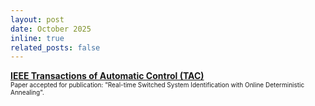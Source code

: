 ```yaml
---
layout: post
date: October 2025
inline: true
related_posts: false
---
```



<b> <a target="_blank" rel="noopener noreferrer" href="https://mavridischristos.github.io/publications/"> IEEE Transactions of Automatic Control (TAC) </a></b>
<br> <font size="1"> Paper accepted for publication: "Real-time Switched System Identification
with Online Deterministic Annealing".</font> 
